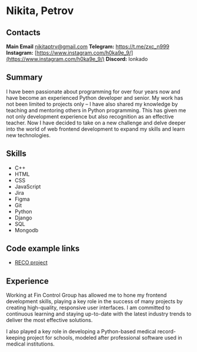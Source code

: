# Nikita, Petrov

## Contacts

**Main Email** [nikitaptrv@gmail.com](nikitaptrv@gmail.com)
**Telegram:** [https://t.me/zxc_n999 ](https://t.me/zxc_n999)
**Instagram:** [https://www.instagram.com/h0ka9e_9/](https://www.instagram.com/h0ka9e_9/)
**Discord:** lonkado

## Summary

I have been passionate about programming for over four years now and have become an experienced Python developer and senior. My work has not been limited to projects only – I have also shared my knowledge by teaching and mentoring others in Python programming. This has given me not only development experience but also recognition as an effective teacher. Now I have decided to take on a new challenge and delve deeper into the world of web frontend development to expand my skills and learn new technologies. 

## Skills

- C++
- HTML
- CSS
- JavaScript
- Jira
- Figma
- Git
- Python
- Django 
- SQL
- Mongodb

## Code example links

- [RECO project](https://github.com/ppmarkek/RECO)

## Experience

Working at Fin Control Group has allowed me to hone my frontend development skills, playing a key role in the success of many projects by creating high-quality, responsive user interfaces. I am committed to continuous learning and staying up-to-date with the latest industry trends to deliver the most effective solutions.

I also played a key role in developing a Python-based medical record-keeping project for schools, modeled after professional software used in medical institutions.




